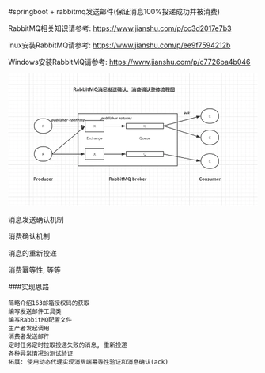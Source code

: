 #springboot + rabbitmq发送邮件(保证消息100%投递成功并被消费)



RabbitMQ相关知识请参考: https://www.jianshu.com/p/cc3d2017e7b3

inux安装RabbitMQ请参考: https://www.jianshu.com/p/ee9f7594212b

Windows安装RabbitMQ请参考: https://www.jianshu.com/p/c7726ba4b046

![](img.png)

消息发送确认机制

消费确认机制

消息的重新投递

消费幂等性, 等等

###实现思路
```aidl
简略介绍163邮箱授权码的获取
编写发送邮件工具类
编写RabbitMQ配置文件
生产者发起调用
消费者发送邮件
定时任务定时拉取投递失败的消息, 重新投递
各种异常情况的测试验证
拓展: 使用动态代理实现消费端幂等性验证和消息确认(ack)

```

